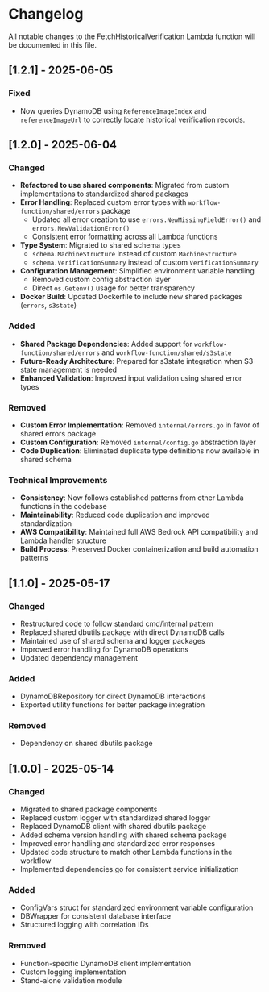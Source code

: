 # Changelog

All notable changes to the FetchHistoricalVerification Lambda function will be documented in this file.

## [1.2.1] - 2025-06-05

### Fixed
- Now queries DynamoDB using `ReferenceImageIndex` and `referenceImageUrl` to
  correctly locate historical verification records.

## [1.2.0] - 2025-06-04

### Changed
- **Refactored to use shared components**: Migrated from custom implementations to standardized shared packages
- **Error Handling**: Replaced custom error types with `workflow-function/shared/errors` package
  - Updated all error creation to use `errors.NewMissingFieldError()` and `errors.NewValidationError()`
  - Consistent error formatting across all Lambda functions
- **Type System**: Migrated to shared schema types
  - `schema.MachineStructure` instead of custom `MachineStructure`
  - `schema.VerificationSummary` instead of custom `VerificationSummary`
- **Configuration Management**: Simplified environment variable handling
  - Removed custom config abstraction layer
  - Direct `os.Getenv()` usage for better transparency
- **Docker Build**: Updated Dockerfile to include new shared packages (`errors`, `s3state`)

### Added
- **Shared Package Dependencies**: Added support for `workflow-function/shared/errors` and `workflow-function/shared/s3state`
- **Future-Ready Architecture**: Prepared for s3state integration when S3 state management is needed
- **Enhanced Validation**: Improved input validation using shared error types

### Removed
- **Custom Error Implementation**: Removed `internal/errors.go` in favor of shared errors package
- **Custom Configuration**: Removed `internal/config.go` abstraction layer
- **Code Duplication**: Eliminated duplicate type definitions now available in shared schema

### Technical Improvements
- **Consistency**: Now follows established patterns from other Lambda functions in the codebase
- **Maintainability**: Reduced code duplication and improved standardization
- **AWS Compatibility**: Maintained full AWS Bedrock API compatibility and Lambda handler structure
- **Build Process**: Preserved Docker containerization and build automation patterns

## [1.1.0] - 2025-05-17

### Changed
- Restructured code to follow standard cmd/internal pattern
- Replaced shared dbutils package with direct DynamoDB calls
- Maintained use of shared schema and logger packages
- Improved error handling for DynamoDB operations
- Updated dependency management

### Added
- DynamoDBRepository for direct DynamoDB interactions
- Exported utility functions for better package integration

### Removed
- Dependency on shared dbutils package

## [1.0.0] - 2025-05-14

### Changed
- Migrated to shared package components
- Replaced custom logger with standardized shared logger
- Replaced DynamoDB client with shared dbutils package
- Added schema version handling with shared schema package
- Improved error handling and standardized error responses
- Updated code structure to match other Lambda functions in the workflow
- Implemented dependencies.go for consistent service initialization

### Added
- ConfigVars struct for standardized environment variable configuration
- DBWrapper for consistent database interface
- Structured logging with correlation IDs

### Removed
- Function-specific DynamoDB client implementation
- Custom logging implementation
- Stand-alone validation module
